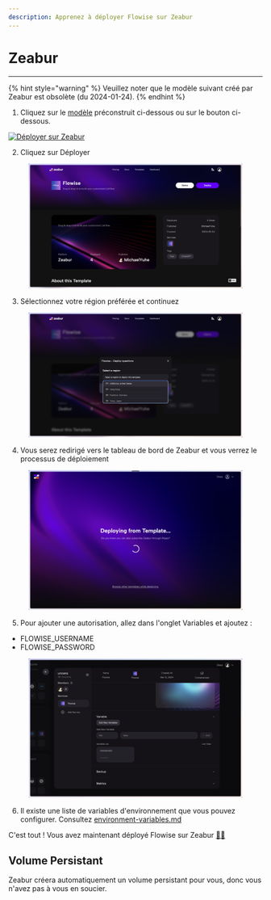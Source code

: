 ```yaml
---
description: Apprenez à déployer Flowise sur Zeabur
---
```


# Zeabur

***

{% hint style="warning" %}
Veuillez noter que le modèle suivant créé par Zeabur est obsolète (du 2024-01-24).
{% endhint %}

1. Cliquez sur le [modèle](https://zeabur.com/templates/2JYZTR) préconstruit ci-dessous ou sur le bouton ci-dessous.

[![Déployer sur Zeabur](https://zeabur.com/button.svg)](https://zeabur.com/templates/2JYZTR)

2. Cliquez sur Déployer

<figure><img src="../../.gitbook/assets/zeabur/1.png" alt="modèle zeabur"><figcaption></figcaption></figure>

3. Sélectionnez votre région préférée et continuez

<figure><img src="../../.gitbook/assets/zeabur/2.png" alt="sélectionner la région"><figcaption></figcaption></figure>

4. Vous serez redirigé vers le tableau de bord de Zeabur et vous verrez le processus de déploiement

<figure><img src="../../.gitbook/assets/zeabur/3.png" alt="processus de déploiement"><figcaption></figcaption></figure>

5. Pour ajouter une autorisation, allez dans l'onglet Variables et ajoutez :

* FLOWISE\_USERNAME
* FLOWISE\_PASSWORD

<figure><img src="../../.gitbook/assets/zeabur/4.png" alt="autorisation"><figcaption></figcaption></figure>

6. Il existe une liste de variables d'environnement que vous pouvez configurer. Consultez [environment-variables.md](../environment-variables.md "mention")

C'est tout ! Vous avez maintenant déployé Flowise sur Zeabur [🎉](https://emojipedia.org/party-popper/)[🎉](https://emojipedia.org/party-popper/)

## Volume Persistant

Zeabur créera automatiquement un volume persistant pour vous, donc vous n'avez pas à vous en soucier.